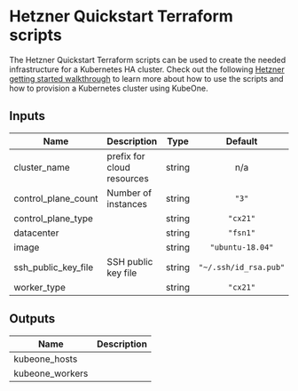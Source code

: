 # Hetzner Quickstart Terraform scripts

The Hetzner Quickstart Terraform scripts can be used to create the needed infrastructure for a Kubernetes HA cluster.
Check out the following [Hetzner getting started walkthrough][hetzner-quickstart] to learn more about how to use the
scripts and how to provision a Kubernetes cluster using KubeOne.

## Inputs

| Name | Description | Type | Default | Required |
|------|-------------|:----:|:-----:|:-----:|
| cluster\_name | prefix for cloud resources | string | n/a | yes |
| control\_plane\_count | Number of instances | string | `"3"` | no |
| control\_plane\_type |  | string | `"cx21"` | no |
| datacenter |  | string | `"fsn1"` | no |
| image |  | string | `"ubuntu-18.04"` | no |
| ssh\_public\_key\_file | SSH public key file | string | `"~/.ssh/id_rsa.pub"` | no |
| worker\_type |  | string | `"cx21"` | no |

## Outputs

| Name | Description |
|------|-------------|
| kubeone\_hosts |  |
| kubeone\_workers |  |

[hetzner-quickstart]: https://github.com/kubermatic/kubeone/blob/master/docs/quickstart-hetzner.md
